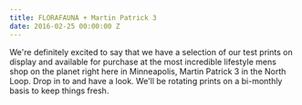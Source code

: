 ```yaml
---
title: FLORAFAUNA + Martin Patrick 3
date: 2016-02-25 00:00:00 Z
---
```


We're definitely excited to say that we have a selection of our test prints on display and available for purchase at the most incredible lifestyle mens shop on the planet right here in Minneapolis, Martin Patrick 3 in the North Loop. Drop in to and have a look. We'll be rotating prints on a bi-monthly basis to keep things fresh. 